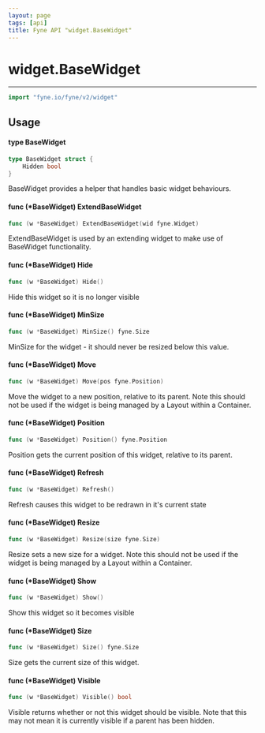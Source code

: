 ```yaml
---
layout: page
tags: [api]
title: Fyne API "widget.BaseWidget"
---
```


# widget.BaseWidget
---
```go
import "fyne.io/fyne/v2/widget"
```

## Usage

#### type BaseWidget

```go
type BaseWidget struct {
	Hidden bool
}
```

BaseWidget provides a helper that handles basic widget behaviours.

#### func (*BaseWidget) ExtendBaseWidget

```go
func (w *BaseWidget) ExtendBaseWidget(wid fyne.Widget)
```
ExtendBaseWidget is used by an extending widget to make use of BaseWidget functionality.

#### func (*BaseWidget) Hide

```go
func (w *BaseWidget) Hide()
```
Hide this widget so it is no longer visible

#### func (*BaseWidget) MinSize

```go
func (w *BaseWidget) MinSize() fyne.Size
```
MinSize for the widget - it should never be resized below this value.

#### func (*BaseWidget) Move

```go
func (w *BaseWidget) Move(pos fyne.Position)
```
Move the widget to a new position, relative to its parent. Note this should not be used if the widget is being managed by a Layout within a Container.

#### func (*BaseWidget) Position

```go
func (w *BaseWidget) Position() fyne.Position
```
Position gets the current position of this widget, relative to its parent.

#### func (*BaseWidget) Refresh

```go
func (w *BaseWidget) Refresh()
```
Refresh causes this widget to be redrawn in it's current state

#### func (*BaseWidget) Resize

```go
func (w *BaseWidget) Resize(size fyne.Size)
```
Resize sets a new size for a widget. Note this should not be used if the widget is being managed by a Layout within a Container.

#### func (*BaseWidget) Show

```go
func (w *BaseWidget) Show()
```
Show this widget so it becomes visible

#### func (*BaseWidget) Size

```go
func (w *BaseWidget) Size() fyne.Size
```
Size gets the current size of this widget.

#### func (*BaseWidget) Visible

```go
func (w *BaseWidget) Visible() bool
```
Visible returns whether or not this widget should be visible. Note that this may not mean it is currently visible if a parent has been hidden.
